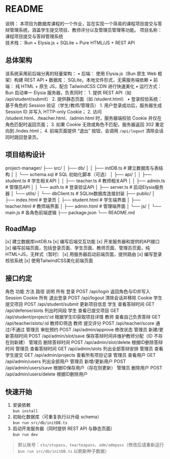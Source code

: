 # README

说明： 本项目为数据库课程的一个作业，旨在实现一个简易的课程项目提交与答辩管理系统，涵盖学生提交项目、教师评分以及管理员管理等功能。
项目名称： 课程项目提交与答辩管理系统  
技术栈： Bun + Elysia.js + SQLite + Pure HTML/JS + REST API

## 总体架构

该系统采用前后端分离的轻量架构：
	•	后端： 使用 Elysia.js（Bun 原生 Web 框架）构建 REST API
	•	数据库： SQLite，本地文件形式，无需服务端依赖
	•	前端： 纯 HTML + 原生 JS，配合 TailwindCSS CDN 进行快速美化
	•	运行方式： Bun 启动单一 Elysia 服务器，负责同时：
		1.	提供 REST API（如 /api/student/submit）
		2.	提供静态页面（如 /student.html）
	•	登录校验系统： 基于角色的 Session 验证（学生/教师/管理员）
		1.	用户登录成功后，服务器生成 Session ID 并写入 HTTP-only Cookie；
		2.	访问 /student.html、/teacher.html、/admin.html 时，服务器端校验 Cookie 并仅在角色匹配时返回页面；
		3.	如果 Cookie 无效或角色不匹配，服务器返回 302 重定向到 /index.html；
		4.	前端页面提供 “退出” 按钮，会调用 `/api/logout` 清除会话同时跳回登录页。

## 项目结构设计

project-manager/
├── src/
│   ├── db/
│   │   ├── initDB.ts          # 建立数据库与表结构
│   │   └── schema.sql         # SQL 初始化脚本（可选）
│   ├── api/
│   │   ├── student.ts         # 学生相关API
│   │   ├── teacher.ts         # 教师相关API
│   │   ├── admin.ts           # 管理员API
│   │   └── auth.ts            # 登录验证API
│   ├── server.ts              # 启动Elysia服务器
│   └── utils/
│       └── dbClient.ts        # SQLite数据库连接封装
├── public/
│   ├── index.html             # 登录页
│   ├── student.html           # 学生端界面
│   ├── teacher.html           # 教师端界面
│   ├── admin.html             # 管理端界面
│   └── js/
│       └── main.js            # 各角色前端逻辑
├── package.json
└── README.md

## RoadMap
[x] 建立数据库initDB.ts
[x] 编写后端交互功能
[x] 开发服务器和提供的API接口
[x] 编写前端页面，包括登录页面、学生页面、教师页面、管理员页面，纯HTML+JS，无样式（暂时）
[x] 用服务器启动前端页面，提供路由
[x] 编写登录校验系统
[x] 使用TailwindCSS美化前端页面

## 接口约定

角色	功能	方法	路径	说明
所有	登录	POST	/api/login	返回角色与ID并写入 Session Cookie
所有	退出登录	POST	/api/logout	清除会话并移除 Cookie
学生	提交项目	POST	/api/student/submit	更新项目信息
学生	查看答辩时间	GET	/api/defense/slots	列出时间段
学生	查看已提交项目	GET	/api/student/project/:id	根据学生ID获取项目详情
教师	查看自己负责答辩	GET	/api/teacher/slots/:id	教师ID筛选
教师	提交评分	POST	/api/teacher/score	通过/不通过
管理员	审批预约	POST	/api/admin/approve	修改状态
管理员	新建/更新答辩时间	POST	/api/admin/slot/save	保存答辩时间并维护教师分配（ID 不存在则新建）
管理员	删除答辩时间	POST	/api/admin/slot/delete	根据ID删除答辩时间
管理员	查看答辩时间	GET	/api/admin/slots	列出全部答辩安排
管理员	查看学生提交	GET	/api/admin/projects	查看所有项目记录
管理员	查看用户	GET	/api/admin/users	列出全部用户
管理员	新增/更新用户	POST	/api/admin/users/save	根据ID保存用户（存在则更新）
管理员	删除用户	POST	/api/admin/users/delete	根据ID删除用户


## 快速开始
1. 安装依赖  
   `bun install`
2. 初始化数据库（可重复执行以升级 schema）  
   `bun run src/db/initDB.ts`
3. 启动开发服务器（同时提供 REST API 与静态页面）  
   `bun run dev`

> 默认账号：`stu/stupass`、`tea/teapass`、`adm/admpass`（修改后请重新运行 `bun run src/db/initDB.ts` 以刷新种子数据）
